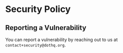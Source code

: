 # Security Policy

## Reporting a Vulnerability

You can report a vulnerability by reaching out to us at `contact+security@dothq.org`.
